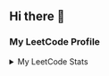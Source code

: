 ## Hi there 👋

<!--
**AryanBhanot/AryanBhanot** is a ✨ _special_ ✨ repository because its `README.md` (this file) appears on your GitHub profile.

Here are some ideas to get you started:

- 🔭 I’m currently working on ...
- 🌱 I’m currently learning ...
- 👯 I’m looking to collaborate on ...
- 🤔 I’m looking for help with ...
- 💬 Ask me about ...
- 📫 How to reach me: ...
- 😄 Pronouns: ...
- ⚡ Fun fact: ...
-->

### My LeetCode Profile

<details>
  <summary>My LeetCode Stats</summary>
  <br>
  <a href="https://leetcode.com/AryanBhanot/"><img alt="AryanBhanot's LeetCode Stats" src="https://leetcard.jacoblin.cool/AryanBhanot?theme=dark&font=baloo&ext=contest&hide.rank=true" /></a>
  <br>
</details>
